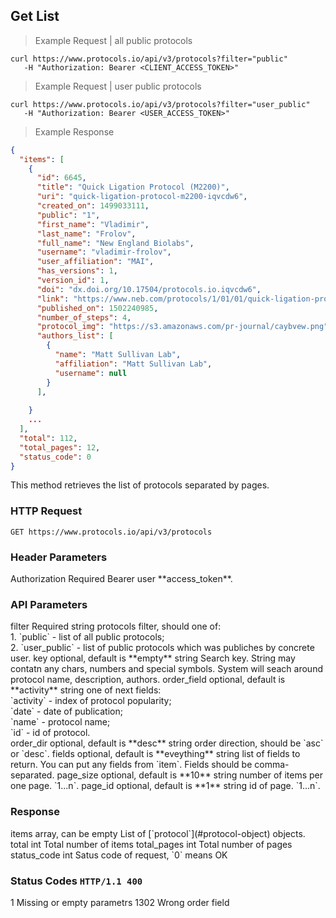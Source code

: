 ## Get List

> Example Request | all public protocols

```curl
curl https://www.protocols.io/api/v3/protocols?filter="public"
   -H "Authorization: Bearer <CLIENT_ACCESS_TOKEN>"
```

> Example Request | user public protocols

```curl
curl https://www.protocols.io/api/v3/protocols?filter="user_public"
   -H "Authorization: Bearer <USER_ACCESS_TOKEN>"
```

> Example Response

```json
{
  "items": [
    {
      "id": 6645,
      "title": "Quick Ligation Protocol (M2200)",
      "uri": "quick-ligation-protocol-m2200-iqvcdw6",
      "created_on": 1499033111,
      "public": "1",
      "first_name": "Vladimir",
      "last_name": "Frolov",
      "full_name": "New England Biolabs",
      "username": "vladimir-frolov",
      "user_affiliation": "MAI",
      "has_versions": 1,
      "version_id": 1,
      "doi": "dx.doi.org/10.17504/protocols.io.iqvcdw6",
      "link": "https://www.neb.com/protocols/1/01/01/quick-ligation-protocol",
      "published_on": 1502240985,
      "number_of_steps": 4,
      "protocol_img": "https://s3.amazonaws.com/pr-journal/caybvew.png",
      "authors_list": [
        {
          "name": "Matt Sullivan Lab",
          "affiliation": "Matt Sullivan Lab",
          "username": null
        }
      ],
      
    }
    ...
  ],
  "total": 112,
  "total_pages": 12,
  "status_code": 0
}
```

This method retrieves the list of protocols separated by pages.

### HTTP Request

`GET https://www.protocols.io/api/v3/protocols`

### Header Parameters

<params>
  <item>
    <parameter>
      Authorization 
      <yellow>Required</yellow>
    </parameter>
    <desc>
      Bearer user **access_token**.
    </desc>
  </item>
</params>

### API Parameters

<params>
  <item>
    <parameter>
      filter
      <yellow>Required</yellow>
      <type>string</type>
    </parameter>
    <desc>
      protocols filter, should one of:<br/>
      1. `public` - list of all public protocols;<br/>
      2. `user_public` - list of public protocols which was publiches by concrete user.
    </desc>
  </item>
  <item>
    <parameter>
      key
      <gray>optional, default is **empty**</gray>
      <type>string</type>
    </parameter>
    <desc>
      Search key. String may contatn any chars, numbers and special symbols. System will seach around protocol name, description, authors.
    </desc>
  </item>
  <item>
    <parameter>
      order_field
      <gray>optional, default is **activity**</gray>
      <type>string</type>
    </parameter>
    <desc>
      one of next fields:<br/>
      `activity` - index of protocol popularity;<br/>
      `date` - date of publication;<br/>
      `name` - protocol name;<br/>
      `id` - id of protocol.<br/>
    </desc>
  </item>
  <item>
    <parameter>
      order_dir
      <gray>optional, default is **desc**</gray>
      <type>string</type>
    </parameter>
    <desc>
      order direction, should be `asc` or `desc`.
    </desc>
  </item>
  <item>
    <parameter>
      fields
      <gray>optional, default is **eveything**</gray>
      <type>string</type>
    </parameter>
    <desc>
      list of fields to return. You can put any fields from `item`. Fields should be comma-separated.
    </desc>
  </item>
  <item>
    <parameter>
      page_size
      <gray>optional, default is **10**</gray>
      <type>string</type>
    </parameter>
    <desc>
      number of items per one page. `1...n`.
    </desc>
  </item>
  <item>
    <parameter>
      page_id
      <gray>optional, default is **1**</gray>
      <type>string</type>
    </parameter>
    <desc>
      id of page. `1...n`.
    </desc>
  </item>
</params>

### Response

<params>
  <item>
    <parameter>
      items 
      <gray>array, can be empty</grat>
    </parameter>
    <desc>
      List of [`protocol`](#protocol-object) objects.
    </desc>
  </item>
  <item>
    <parameter>
      total 
      <gray>int</grat>
    </parameter>
    <desc>
      Total number of items
    </desc>
  </item>
  <item>
    <parameter>
      total_pages
      <gray>int</grat>
    </parameter>
    <desc>
      Total number of pages
    </desc>
  </item>
  <item>
    <parameter>
      status_code
      <gray>int</grat>
    </parameter>
    <desc>
      Satus code of request, `0` means OK
    </desc>
  </item>
</params>

### Status Codes `HTTP/1.1 400`

<params>
  <item>
    <parameter>
      1
    </parameter>
    <desc>
      Missing or empty parametrs
    </desc>
  </item>
  <item>
    <parameter>
      1302
    </parameter>
    <desc>
      Wrong order field
    </desc>
  </item>
</params>
